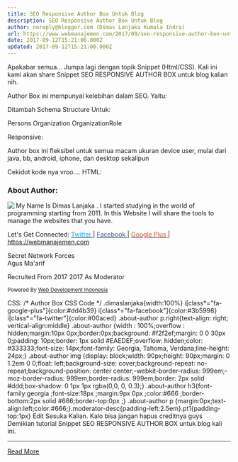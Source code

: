 ```yaml
---
title: SEO Responsive Author Box Untuk Blog
description: SEO Responsive Author Box Untuk Blog
author: noreply@blogger.com (Dimas Lanjaka Kumala Indra)
url: https://www.webmanajemen.com/2017/09/seo-responsive-author-box-untuk-blog.html
date: 2017-09-12T15:21:00.000Z
updated: 2017-09-12T15:21:00.000Z
---
```


Apakabar semua...
Jumpa lagi dengan topik Snippet (Html/CSS).
Kali ini kami akan share Snippet SEO RESPONSIVE AUTHOR BOX untuk blog kalian nih.

Author Box ini mempunyai kelebihan dalam SEO. Yaitu: 

Ditambah Schema Structure Untuk:

Persons
Organization
OrganizationRole

Responsive:


Author box ini fleksibel untuk semua macam ukuran device user, mulai dari java, bb, android, iphone, dan desktop sekalipun


Cekidot kode nya vroo....
HTML:
<div class="dimaslanjaka" itemscope="" itemtype="http://schema.org/contributor"> 
  <div class="about-author" itemscope itemprop="Person" itemtype="http://schema.org/Person"> 
    <h3>
      <i class="fa fa-user-circle-o">
      </i> About Author:
    </h3> 
    <img align="left" src="https://res.cloudinary.com/dimaslanjaka/image/fetch/https://imgdb.net/images/3184.jpg" itemprop="image"/> 
    <p itemprop="description">My Name Is 
      <span itemprop="name">Dimas Lanjaka
      </span>. I started studying in the world of programming starting from 2011. In this Website I will share the tools to manage the websites that you have.
    </p>
    <p class="w3-container" itemscope="" itemtype="http://schema.org/Organization">Let's Get Connected: 
      <i class="fa fa-twitter">
      </i> 
      <a href="https://twitter.com/DimasSkynetCybe" rel="nofollow" target="_blank" itemprop="sameAs url">
        <font color="#00aced" itemprop="name">Twitter
        </font>
      </a> | 
      <i class="fa fa-facebook-f">
      </i> 
      <a itemprop="sameAs url" href="https://www.facebook.com/dimaslanjaka1" rel="nofollow" target="_blank">
        <font color="#3b5998" itemprop="name">Facebook
        </font>
      </a> | 
      <i class="fa fa-google-plus-circle">
      </i> 
      <a href="https://plus.google.com/108171489708218648681" rel="nofollow" itemprop="sameAs url">
        <font color="#dd4b39">Google Plus
        </font>
      </a> | 
      <span>
        <a itemprop="url department" href="https://webmanajemen.com">
          <span itemprop="memberOf">https://webmanajemen.com
          </span>
        </a>
      </span>
    </p>
    <div itemscope itemtype="http://schema.org/SportsTeam" class="pt1"> 
      <span itemprop="name">
        <i class="fa fa-users">
        </i> Secret Network Forces
      </span> 
      <div itemprop="member" itemscope itemtype="http://schema.org/OrganizationRole"> 
        <div itemprop="member" itemscope="" itemtype="http://schema.org/Person"> 
          <i class="fa fa-user-circle">
          </i> 
          <span itemprop="name">Agus Ma'arif
          </span> 
        </div>
        <p class="moderator-desc w3-show-inline-block">Recruited From 
          <span itemprop="startDate">2017
          </span> 
          <span itemprop="endDate" class="none">2017
          </span> As 
          <span itemprop="roleName">Moderator
          </span>
        </p>
      </div>
      <p class="right" itemprop="sponsor" itemtype="http://schema.org/Organization">
        <small>Powered By 
          <a href="https://web-manajemen.blogspot.com" title="Web Development Indonesia" rel="follow" itemprop="url">
            <span itemprop="name">Web Development Indonesia
            </span>
          </a>
        </small>
      </p>
    </div>
  </div>
CSS:
/* Author Box CSS Code */
.dimaslanjaka{width:100%}
i[class*="fa-google-plus"]{color:#dd4b39} i[class*="fa-facebook"]{color:#3b5998} i[class*="fa-twitter"]{color:#00aced}
.about-author p.right{text-align: right; vertical-align:middle}
.about-author {width : 100%;overflow : hidden;margin:10px 0px;border:0px;background: #f2f2ef;margin: 0 0 30px 0;padding: 10px;border: 1px solid #EAEDEF;overflow: hidden;color: #333333;font-size: 14px;font-family: Georgia, Tahoma, Verdana;line-height: 24px;}
.about-author img {display: block;width: 90px;height: 90px;margin: 0 1.2em 0 0;float: left;background-size: cover;background-repeat: no-repeat;background-position: center center;-webkit-border-radius: 999em;-moz-border-radius: 999em;border-radius: 999em;border: 2px solid #ddd;box-shadow: 0 1px 1px rgba(0,0, 0, 0.3);}
.about-author h3{font-family:georgia ;font-size:18px ;margin:9px 0px ;color:#666 ;border-bottom:2px solid #666;border-top:0px ;}
.about-author p {margin:0px;text-align:left;color:#666;}.moderator-desc{padding-left:2.5em}.pt1{padding-top:1px}
Edit Sesuka Kalian. Kalo bisa jangan hapus creditnya guys
Demikian tutorial Snippet SEO RESPONSIVE AUTHOR BOX untuk blog kali ini.<hr/> <a href="https://www.webmanajemen.com/2017/09/seo-responsive-author-box-untuk-blog.html" rel="follow" class="button" id="read-more">Read More</a>